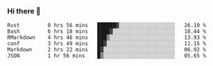 ### Hi there 👋

<!--
**gustavkrist/gustavkrist** is a ✨ _special_ ✨ repository because its `README.md` (this file) appears on your GitHub profile.

Here are some ideas to get you started:

- 🔭 I’m currently working on ...
- 🌱 I’m currently learning ...
- 👯 I’m looking to collaborate on ...
- 🤔 I’m looking for help with ...
- 💬 Ask me about ...
- 📫 How to reach me: ...
- 😄 Pronouns: ...
- ⚡ Fun fact: ...
-->

<!--START_SECTION:waka-->

```text
Rust         8 hrs 56 mins   ██████▓░░░░░░░░░░░░░░░░░░   26.10 %
Bash         6 hrs 18 mins   ████▓░░░░░░░░░░░░░░░░░░░░   18.44 %
RMarkdown    4 hrs 46 mins   ███▒░░░░░░░░░░░░░░░░░░░░░   13.93 %
conf         3 hrs 49 mins   ██▓░░░░░░░░░░░░░░░░░░░░░░   11.15 %
Markdown     2 hrs 22 mins   █▓░░░░░░░░░░░░░░░░░░░░░░░   06.92 %
JSON         1 hr 56 mins    █▒░░░░░░░░░░░░░░░░░░░░░░░   05.65 %
```

<!--END_SECTION:waka-->
